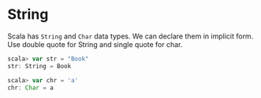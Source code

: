 # String
Scala has `String` and `Char` data types. We can declare them in implicit form. Use double quote for String and single quote for char.

```scala
scala> var str = "Book"
str: String = Book

scala> var chr = 'a'
chr: Char = a
```
